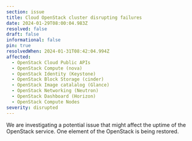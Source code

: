 ```yaml
---
section: issue
title: Cloud OpenStack cluster disrupting failures
date: 2024-01-29T08:00:04.983Z
resolved: false
draft: false
informational: false
pin: true
resolvedWhen: 2024-01-31T08:42:04.994Z
affected:
  - OpenStack Cloud Public APIs
  - OpenStack Compute (nova)
  - OpenStack Identity (Keystone)
  - OpenStack Block Storage (cinder)
  - OpenStack Image catalalog (Glance)
  - OpenStack Networking (Neutron)
  - OpenStack Dashboard (Horizon)
  - OpenStack Compute Nodes
severity: disrupted
---
```

We are investigating a potential issue that might affect the uptime of the OpenStack service. One element of the OpenStack is being restored.